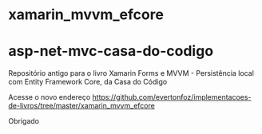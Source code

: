 # xamarin_mvvm_efcore
# asp-net-mvc-casa-do-codigo

Repositório antigo para o livro Xamarin Forms e MVVM - Persistência local com Entity Framework Core, da Casa do Código

Acesse o novo endereço https://github.com/evertonfoz/implementacoes-de-livros/tree/master/xamarin_mvvm_efcore

Obrigado
